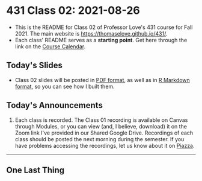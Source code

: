 # 431 Class 02: 2021-08-26

- This is the README for Class 02 of Professor Love's 431 course for Fall 2021. The main website is https://thomaselove.github.io/431/.
- Each class' README serves as a **starting point**. Get here through the link on the [Course Calendar](https://thomaselove.github.io/431/calendar.html).

## Today's Slides

- Class 02 slides will be posted in [PDF format](https://github.com/THOMASELOVE/431-2021/blob/main/classes/class01/431-class01-slides.pdf), as well as in [R Markdown format](https://github.com/THOMASELOVE/431-2021/blob/main/classes/class01/431-class01-slides.Rmd), so you can see how I built them.

## Today's Announcements

1. Each class is recorded. The Class 01 recording is available on Canvas through Modules, or you can view (and, I believe, download) it on the Zoom link I've provided in our Shared Google Drive. Recordings of each class should be posted the next morning during the semester. If you have problems accessing the recordings, let us know about it on [Piazza](https://thomaselove.github.io/431/).

-----------------

## One Last Thing
